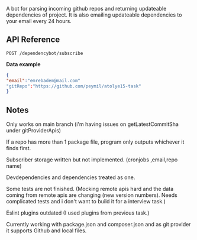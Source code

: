 A bot for parsing incoming github repos and returning updateable dependencies of project. It is also emailing updateable dependencies to your email every 24 hours.

## API Reference

`POST /dependencybot/subscribe`

**Data example**

```json
{
"email":"emrebadem@mail.com"
"gitRepo":"https://github.com/peymil/atolye15-task"
}
```

## Notes

Only works on main branch (i'm having issues on getLatestCommitSha under gitProviderApis)

If a repo has more than 1 package file, program only outputs whichever it finds first.

Subscriber storage written but not implemented. (cronjobs ,email,repo name)

Devdependencies and dependencies treated as one.

Some tests are not finished. (Mocking remote apis hard and the data coming from remote apis are changing (new version numbers). Needs complicated tests and i don't want to build it for a interview task.)

Eslint plugins outdated (I used plugins from previous task.)

Currently working with package.json and composer.json and as git provider it supports Github and local files.
